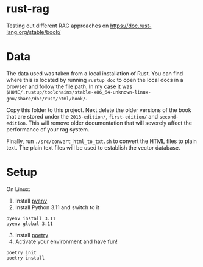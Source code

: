 # rust-rag
Testing out different RAG approaches on https://doc.rust-lang.org/stable/book/

# Data 
The data used was taken from a local installation of Rust. You can find where this is located by running `rustup doc` to open the local docs in a browser and follow the file path. In my case it was `$HOME/.rustup/toolchains/stable-x86_64-unknown-linux-gnu/share/doc/rust/html/book/`. 

Copy this folder to this project. Next delete the older versions of the book that are stored under the `2018-edition/`, `first-edition/` and `second-edition`. This will remove older documentation that will severely affect the performance of your rag system.

Finally, run `./src/convert_html_to_txt.sh` to convert the HTML files to plain text. The plain text files will be used to establish the vector database.


# Setup

On Linux:

1) Install [pyenv](https://github.com/pyenv/pyenv)
2) Install Python 3.11 and switch to it
```
pyenv install 3.11
pyenv global 3.11
```
3) Install [poetry](https://python-poetry.org/docs/)
4) Activate your environment and have fun!
```
poetry init
poetry install
```
